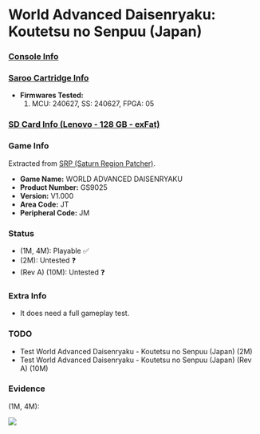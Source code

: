 # World Advanced Daisenryaku: Koutetsu no Senpuu (Japan)

### [Console Info](../../../../Info/Consoles/VA13/README.md)

### [Saroo Cartridge Info](../../../../Info/Cartridges/RetroGameParadiseStore/1.32F/README.md)

- <b>Firmwares Tested:</b>
  1. MCU: 240627, SS: 240627, FPGA: 05

### [SD Card Info (Lenovo - 128 GB - exFat)](../../../../Info/SdCards/Lenovo/128GB/exfat/README.md)

### Game Info

Extracted from [SRP (Saturn Region Patcher)](https://segaxtreme.net/resources/saturn-region-patcher.81/download).

- <b>Game Name:</b> WORLD ADVANCED DAISENRYAKU
- <b>Product Number:</b> GS9025
- <b>Version:</b> V1.000
- <b>Area Code:</b> JT
- <b>Peripheral Code:</b> JM

### Status

- (1M, 4M): Playable :white_check_mark:
- (2M): Untested :question:
- (Rev A) (10M): Untested :question:

### Extra Info

- It does need a full gameplay test.

### TODO

- Test World Advanced Daisenryaku - Koutetsu no Senpuu (Japan) (2M)
- Test World Advanced Daisenryaku - Koutetsu no Senpuu (Japan) (Rev A) (10M)

### Evidence

(1M, 4M):

[![](https://img.youtube.com/vi/vxSz8AJvcEM/0.jpg)](https://www.youtube.com/watch?v=vxSz8AJvcEM)
